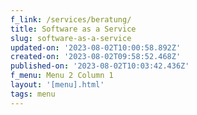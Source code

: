 ```yaml
---
f_link: /services/beratung/
title: Software as a Service
slug: software-as-a-service
updated-on: '2023-08-02T10:00:58.892Z'
created-on: '2023-08-02T09:58:52.468Z'
published-on: '2023-08-02T10:03:42.436Z'
f_menu: Menu 2 Column 1
layout: '[menu].html'
tags: menu
---
```



